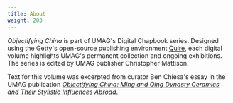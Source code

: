 ```yaml
---
title: About
weight: 203
---
```


*Objectifying China* is part of UMAG's Digital Chapbook series. Designed using the Getty's open-source publishing environment [Quire](https://gettypubs.github.io/quire/), each digital volume highlights UMAG's permanent collection and ongoing exhibitions. The series is edited by UMAG publisher Christopher Mattison.  

Text for this volume was excerpted from curator Ben Chiesa's essay in the UMAG publication [*Objectifying China: Ming and Qing Dynasty Ceramics and Their Stylistic Influences Abroad*](https://hkupress.hku.hk/pro/1736.php).
